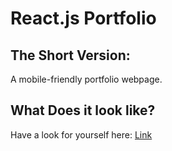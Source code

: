 # React.js Portfolio

## The Short Version:
A mobile-friendly portfolio webpage.

## What Does it look like?
Have a look for yourself here: [Link](https://lisaostman.github.io/animatedPortfolioTest/)
